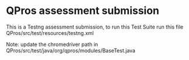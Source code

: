 # QPros assessment submission

This is a Testng assessment submission, to run this Test Suite run this file QPros/src/test/resources/testng.xml

Note: update the chromedriver path in QPros/src/test/java/org/qpros/modules/BaseTest.java